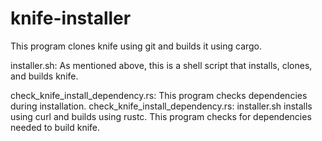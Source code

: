 # knife-installer

This program clones knife using git and builds it using cargo.

installer.sh: As mentioned above, this is a shell script that installs, clones, and builds knife.

check_knife_install_dependency.rs: This program checks dependencies during installation.
check_knife_install_dependency.rs: installer.sh installs using curl and builds using rustc.
This program checks for dependencies needed to build knife.
